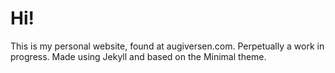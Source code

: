 # Hi!
This is my personal website, found at augiversen.com. Perpetually a work in progress.
Made using Jekyll and based on the Minimal theme.
